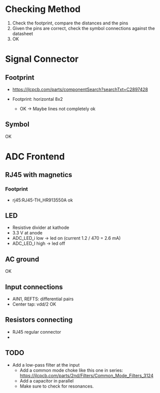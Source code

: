 # Checking Method
1. Check the footprint, compare the distances and the pins
2. Given the pins are correct, check the symbol connections against the datasheet
3. OK

# Signal Connector
## Footprint
- https://jlcpcb.com/parts/componentSearch?searchTxt=C2897428

- Footprint: horizontal 8x2
	- OK -> Maybe lines not completely ok

## Symbol
OK

# ADC Frontend

## RJ45 with magnetics
### Footprint
- rj45:RJ45-TH_HR913550A
ok

## LED
- Resistive divider at kathode
- 3.3 V at anode
- ADC_LED_i low -> led on (current 1.2 / 470 = 2.6 mA)
- ADC_LED_I high -> led off

## AC ground
OK
## Input connections
- AIN1, REFTS: differential pairs
- Center tap: vdd/2 OK

## Resistors connecting
- RJ45 regular connector
- 

## TODO
- Add a low-pass filter at the input
	- Add a common mode choke like this one in series: https://jlcpcb.com/parts/2nd/Filters/Common_Mode_Filters_3124
	- Add a capacitor in parallel
	- Make sure to check for resonances.